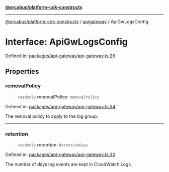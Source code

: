 [**@orcabus/platform-cdk-constructs**](../../../../README.md)

***

[@orcabus/platform-cdk-constructs](../../../../README.md) / [apigateway](../README.md) / ApiGwLogsConfig

# Interface: ApiGwLogsConfig

Defined in: [packages/api-gateway/api-gateway.ts:26](https://github.com/OrcaBus/platform-cdk-constructs/blob/342fbc450bcf042009fcb0577341af4e80a50756/packages/api-gateway/api-gateway.ts#L26)

## Properties

### removalPolicy

> `readonly` **removalPolicy**: `RemovalPolicy`

Defined in: [packages/api-gateway/api-gateway.ts:34](https://github.com/OrcaBus/platform-cdk-constructs/blob/342fbc450bcf042009fcb0577341af4e80a50756/packages/api-gateway/api-gateway.ts#L34)

The removal policy to apply to the log group.

***

### retention

> `readonly` **retention**: `RetentionDays`

Defined in: [packages/api-gateway/api-gateway.ts:30](https://github.com/OrcaBus/platform-cdk-constructs/blob/342fbc450bcf042009fcb0577341af4e80a50756/packages/api-gateway/api-gateway.ts#L30)

The number of days log events are kept in CloudWatch Logs.

